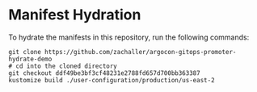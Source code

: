 # Manifest Hydration

To hydrate the manifests in this repository, run the following commands:

```shell
git clone https://github.com/zachaller/argocon-gitops-promoter-hydrate-demo
# cd into the cloned directory
git checkout ddf49be3bf3cf48231e2788fd657d700bb363387
kustomize build ./user-configuration/production/us-east-2
```
